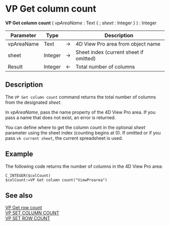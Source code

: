 # VP Get column count


**VP Get column count** ( *vpAreaName* : Text { ; *sheet* :  Integer } ) : Integer



|Parameter|Type| |Description|
|---|---|---|---|
|vpAreaName  |Text|->|4D View Pro area from object name|
|sheet  |Integer|->|Sheet index (current sheet if omitted)|
|Result  |Integer|<-|Total number of columns |

## Description

The `VP Get column count` command returns the total number of columns from the designated *sheet*.

In *vpAreaName*, pass the name property of the 4D View Pro area. If you pass a name that does not exist, an error is returned.

You can define where to get the column count in the optional *sheet* parameter using the sheet index (counting begins at 0). If omitted or if you pass `vk current sheet`, the current spreadsheet is used.

## Example

The following code returns the number of columns in the 4D View Pro area:

```4d
C_INTEGER($colCount)
$colCount:=VP Get column count("ViewProarea")
```

## See also

[VP Get row count](VP%20Get%20row%20count.md)<br/>
[VP SET COLUMN COUNT](VP%20SET%20COLUMN%20COUNT.md)<br/>
[VP SET ROW COUNT](VP%20SET%20ROW%20COUNT.md)